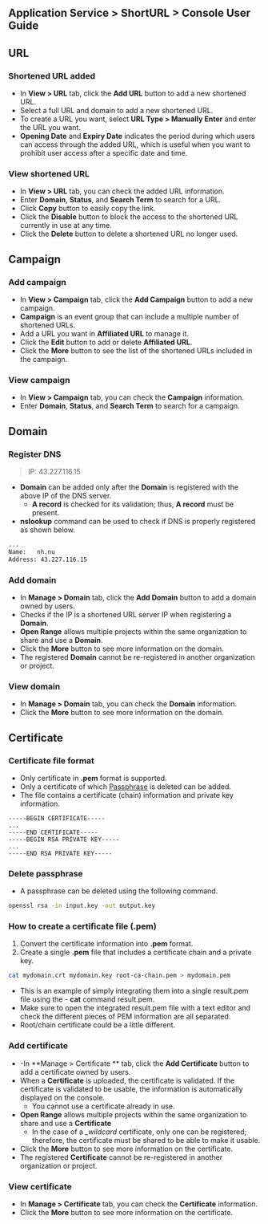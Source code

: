 ## Application Service > ShortURL > Console User Guide

## URL

### Shortened URL added
- In **View > URL** tab, click the **Add URL** button to add a new shortened URL.
- Select a full URL and domain to add a new shortened URL.
- To create a URL you want, select **URL Type > Manually Enter** and enter the URL you want.
- **Opening Date** and **Expiry Date** indicates the period during which users can access through the added URL, which is useful when you want to prohibit user access after a specific date and time.

### View shortened URL
- In **View > URL** tab, you can check the added URL information.
- Enter **Domain**, **Status**, and **Search Term** to search for a URL.
- Click **Copy** button to easily copy the link.
- Click the **Disable** button to block the access to the shortened URL currently in use at any time.
- Click the **Delete** button to delete a shortened URL no longer used.



## Campaign

### Add campaign
- In **View > Campaign** tab, click the **Add Campaign** button to add a new campaign.
- **Campaign** is an event group that can include a multiple number of shortened URLs.
- Add a URL you want in **Affiliated URL** to manage it.
- Click the **Edit** button to add or delete **Affiliated URL**.
- Click the **More** button to see the list of the shortened URLs included in the campaign.

### View campaign
- In **View > Campaign** tab, you can check the **Campaign** information.
- Enter **Domain**, **Status**, and **Search Term** to search for a campaign.


## Domain

### Register DNS
> IP: 43.227.116.15
- **Domain** can be added only after the **Domain** is registered with the above IP of the DNS server.
  - **A record** is checked for its validation; thus, **A record** must be present.
- **nslookup** command can be used to check if DNS is properly registered as shown below.

```bash
...
Name:   nh.nu
Address: 43.227.116.15
```

### Add domain
- In **Manage > Domain** tab, click the **Add Domain** button to add a domain owned by users.
- Checks if the IP is a shortened URL server IP when registering a **Domain**.
- **Open Range** allows multiple projects within the same organization to share and use a **Domain**.
- Click the **More** button to see more information on the domain.
- The registered **Domain** cannot be re-registered in another organization or project.

### View domain
- In **Manage > Domain** tab, you can check the **Domain** information.
- Click the **More** button to see more information on the domain.



## Certificate

### Certificate file format
- Only certificate in **.pem** format is supported.
- Only a certificate of which [Passphrase](https://github.com/TOAST-DOCS/ShortURL/pull/1/files#passphrase-삭제) is deleted can be added.
- The file contains a certificate (chain) information and private key information.

```
-----BEGIN CERTIFICATE-----
...
-----END CERTIFICATE-----
-----BEGIN RSA PRIVATE KEY-----
...
-----END RSA PRIVATE KEY-----
```

### Delete passphrase
- A passphrase can be deleted using the following command.

```bash
openssl rsa -in input.key -out output.key
```

### How to create a certificate file (.pem)
1. Convert the certificate information into **.pem** format.
2. Create a single **.pem** file that includes a certificate chain and a private key.

```bash
cat mydomain.crt mydomain.key root-ca-chain.pem > mydomain.pem
```

- This is an example of simply integrating them into a single result.pem file using the - **cat** command result.pem.
- Make sure to open the integrated result.pem file with a text editor and check the different pieces of PEM information are all separated.
- Root/chain certificate could be a little different.


### Add certificate
- -In **Manage > Certificate ** tab, click the **Add Certificate** button to add a certificate owned by users.
- When a **Certificate** is uploaded, the certificate is validated. If the certificate is validated to be usable, the information is automatically displayed on the console.
  - You cannot use a certificate already in use.
- **Open Range** allows multiple projects within the same organization to share and use a **Certificate** 
  - In the case of a *_wildcard* certificate, only one can be registered; therefore, the certificate must be shared to be able to make it usable.
- Click the **More** button to see more information on the certificate.
- The registered **Certificate** cannot be re-registered in another organization or project.

### View certificate
- In **Manage > Certificate** tab, you can check the **Certificate** information.
- Click the **More** button to see more information on the certificate.
